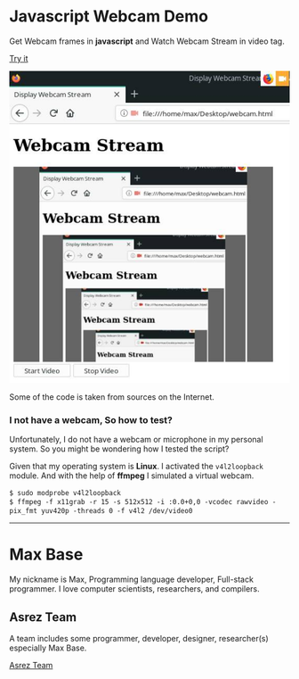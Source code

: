 # Javascript Webcam Demo

Get Webcam frames in **javascript** and Watch Webcam Stream in video tag.

[Try it](https://basemax.github.io/JavascriptWebcamDemo/)

[![Javascript Webcam Demo](demo.jpg)](https://basemax.github.io/JavascriptWebcamDemo/)

Some of the code is taken from sources on the Internet.

### I not have a webcam, So how to test?

Unfortunately, I do not have a webcam or microphone in my personal system.
So you might be wondering how I tested the script?

Given that my operating system is **Linux**. I activated the `v4l2loopback` module.
And with the help of **ffmpeg** I simulated a virtual webcam.

```
$ sudo modprobe v4l2loopback
$ ffmpeg -f x11grab -r 15 -s 512x512 -i :0.0+0,0 -vcodec rawvideo -pix_fmt yuv420p -threads 0 -f v4l2 /dev/video0
```

---------

# Max Base

My nickname is Max, Programming language developer, Full-stack programmer. I love computer scientists, researchers, and compilers.

## Asrez Team

A team includes some programmer, developer, designer, researcher(s) especially Max Base.

[Asrez Team](https://www.asrez.com/)
